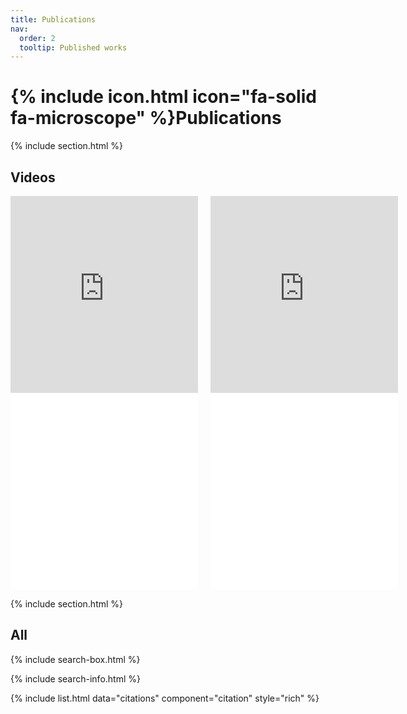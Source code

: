 ```yaml
---
title: Publications
nav:
  order: 2
  tooltip: Published works
---
```


# {% include icon.html icon="fa-solid fa-microscope" %}Publications

<!-- TODO: Add content here. -->

{% include section.html %}

## Videos

<!-- Add video. -->
<div style="display: flex; justify-content: space-between; gap: 20px;">
    <iframe width="560" height="315" src="https://www.youtube.com/embed/Q0nq1vHeinM?si=qCn-JtP2m65mRTAE" title="YouTube video player" frameborder="0" allow="accelerometer; autoplay; clipboard-write; encrypted-media; gyroscope; picture-in-picture; web-share" referrerpolicy="strict-origin-when-cross-origin" allowfullscreen></iframe>
    <iframe width="560" height="315" src="https://www.youtube.com/embed/m2Lm8RY2uYI?si=zngdOnxZlOHG4s0V" title="YouTube video player" frameborder="0" allow="accelerometer; autoplay; clipboard-write; encrypted-media; gyroscope; picture-in-picture; web-share" referrerpolicy="strict-origin-when-cross-origin" allowfullscreen></iframe>
</div>

<div style="display: flex; justify-content: space-between; gap: 20px;">
    <iframe width="560" height="315" src="//player.bilibili.com/player.html?isOutside=true&aid=113752041066787&bvid=BV1R76RYnEdZ&cid=25740055481&p=1" scrolling="no" border="0" frameborder="no" framespacing="0" allowfullscreen="true"></iframe>
    <iframe width="560" height="315" src="//player.bilibili.com/player.html?isOutside=true&aid=113752041198224&bvid=BV1v76RYHEdL&cid=25740055592&p=1" scrolling="no" border="0" frameborder="no" framespacing="0" allowfullscreen="true"></iframe>
</div>

{% include section.html %}

## All

{% include search-box.html %}

{% include search-info.html %}

{% include list.html data="citations" component="citation" style="rich" %}
